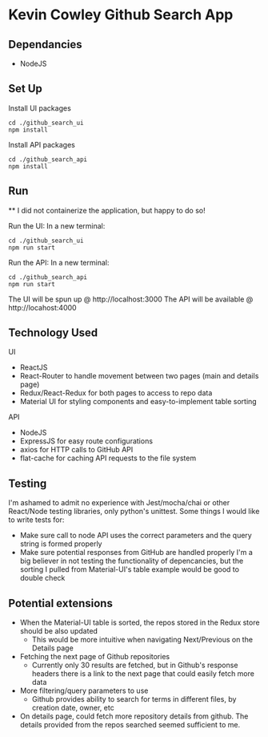 # Kevin Cowley Github Search App

## Dependancies
- NodeJS

## Set Up
Install UI packages
```
cd ./github_search_ui
npm install
```

Install API packages
```
cd ./github_search_api
npm install
```

## Run
** I did not containerize the application, but happy to do so!

Run the UI:
In a new terminal:
```
cd ./github_search_ui
npm run start
```

Run the API:
In a new terminal:
```
cd ./github_search_api
npm run start
```

The UI will be spun up @ http://localhost:3000
The API will be available @ http://locahost:4000

## Technology Used
UI
- ReactJS
- React-Router to handle movement between two pages (main and details page)
- Redux/React-Redux for both pages to access to repo data
- Material UI for styling components and easy-to-implement table sorting

API
- NodeJS
- ExpressJS for easy route configurations
- axios for HTTP calls to GitHub API
- flat-cache for caching API requests to the file system

## Testing
I'm ashamed to admit no experience with Jest/mocha/chai or other React/Node testing libraries, only python's unittest.
Some things I would like to write tests for:
  - Make sure call to node API uses the correct parameters and the query string is formed properly
  - Make sure potential responses from GitHub are handled properly
I'm a big believer in not testing the functionality of depencancies, but the sorting I pulled from Material-UI's table example would be good to double check

## Potential extensions
- When the Material-UI table is sorted, the repos stored in the Redux store should be also updated
  - This would be more intuitive when navigating Next/Previous on the Details page
- Fetching the next page of Github repositories
  - Currently only 30 results are fetched, but in Github's response headers there is a link to the next page that could easily fetch more data
- More filtering/query parameters to use
  - Github provides ability to search for terms in different files, by creation date, owner, etc
- On details page, could fetch more repository details from github.  The details provided from the repos searched seemed sufficient to me.
